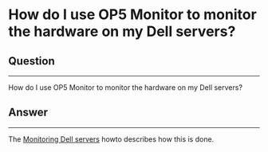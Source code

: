 # How do I use OP5 Monitor to monitor the hardware on my Dell servers?

## Question

* * * * *

How do I use OP5 Monitor to monitor the hardware on my Dell servers?

## Answer

* * * * *

The [Monitoring Dell servers](https://kb.op5.com/display/HOWTOs/Monitoring+Dell+servers) howto describes how this is done.
